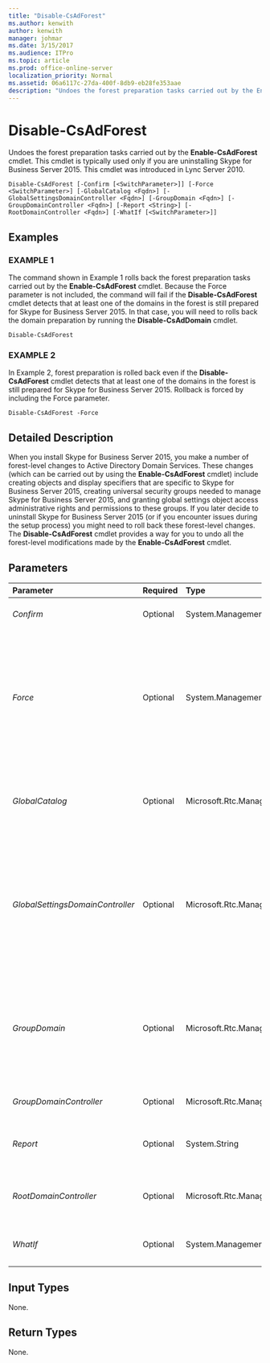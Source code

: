 ```yaml
---
title: "Disable-CsAdForest"
ms.author: kenwith
author: kenwith
manager: johmar
ms.date: 3/15/2017
ms.audience: ITPro
ms.topic: article
ms.prod: office-online-server
localization_priority: Normal
ms.assetid: 06a6117c-27da-400f-8db9-eb28fe353aae
description: "Undoes the forest preparation tasks carried out by the Enable-CsAdForest cmdlet. This cmdlet is typically used only if you are uninstalling Skype for Business Server 2015. This cmdlet was introduced in Lync Server 2010."
---
```


# Disable-CsAdForest
 
Undoes the forest preparation tasks carried out by the **Enable-CsAdForest** cmdlet. This cmdlet is typically used only if you are uninstalling Skype for Business Server 2015. This cmdlet was introduced in Lync Server 2010.
  
```
Disable-CsAdForest [-Confirm [<SwitchParameter>]] [-Force <SwitchParameter>] [-GlobalCatalog <Fqdn>] [-GlobalSettingsDomainController <Fqdn>] [-GroupDomain <Fqdn>] [-GroupDomainController <Fqdn>] [-Report <String>] [-RootDomainController <Fqdn>] [-WhatIf [<SwitchParameter>]]

```

## Examples

### EXAMPLE 1

The command shown in Example 1 rolls back the forest preparation tasks carried out by the **Enable-CsAdForest** cmdlet. Because the Force parameter is not included, the command will fail if the **Disable-CsAdForest** cmdlet detects that at least one of the domains in the forest is still prepared for Skype for Business Server 2015. In that case, you will need to rolls back the domain preparation by running the **Disable-CsAdDomain** cmdlet.
  
```
Disable-CsAdForest
```

### EXAMPLE 2

In Example 2, forest preparation is rolled back even if the **Disable-CsAdForest** cmdlet detects that at least one of the domains in the forest is still prepared for Skype for Business Server 2015. Rollback is forced by including the Force parameter.
  
```
Disable-CsAdForest -Force
```

## Detailed Description

When you install Skype for Business Server 2015, you make a number of forest-level changes to Active Directory Domain Services. These changes (which can be carried out by using the **Enable-CsAdForest** cmdlet) include creating objects and display specifiers that are specific to Skype for Business Server 2015, creating universal security groups needed to manage Skype for Business Server 2015, and granting global settings object access administrative rights and permissions to these groups. If you later decide to uninstall Skype for Business Server 2015 (or if you encounter issues during the setup process) you might need to roll back these forest-level changes. The **Disable-CsAdForest** cmdlet provides a way for you to undo all the forest-level modifications made by the **Enable-CsAdForest** cmdlet.
  
## Parameters

|**Parameter**|**Required**|**Type**|**Description**|
|:-----|:-----|:-----|:-----|
| _Confirm_ <br/> |Optional  <br/> |System.Management.Automation.SwitchParameter  <br/> |Prompts you for confirmation before executing the command.  <br/> |
| _Force_ <br/> |Optional  <br/> |System.Management.Automation.SwitchParameter  <br/> |If present, forces the rollback of the forest preparation steps even if the **Disable-CsAdForest** cmdlet detects that at least one of the domains in the forest is still prepared for Skype for Business Server 2015. If not present, the command will fail if the **Disable-CsAdForest** cmdlet detects that at least one of the domains in the forest is still prepared for. <br/> |
| _GlobalCatalog_ <br/> |Optional  <br/> |Microsoft.Rtc.Management.Deploy.Fqdn  <br/> |FQDN of a global catalog server in your domain. This parameter is not required if you are running the **Disable-CsComputer** cmdlet on a computer with an account in your domain. <br/> |
| _GlobalSettingsDomainController_ <br/> |Optional  <br/> |Microsoft.Rtc.Management.Deploy.Fqdn  <br/> |FQDN of a domain controller where global settings are stored. If global settings are stored in the System container in Active Directory Domain Services, then this parameter must point to the root domain controller. If global settings are stored in the Configuration container, then any domain controller can be used and this parameter can be omitted.  <br/> |
| _GroupDomain_ <br/> |Optional  <br/> |Microsoft.Rtc.Management.Deploy.Fqdn  <br/> |Fully qualified domain name (FQDN) of the domain where the Skype for Business Server 2015 universal groups were created (for example, -GroupDomain asia.litwareinc.com). If this parameter is not included, the **Disable-CsAdForest** cmdlet will look for the universal groups in the local domain. <br/> |
| _GroupDomainController_ <br/> |Optional  <br/> |Microsoft.Rtc.Management.Deploy.Fqdn  <br/> |FQDN of a domain controller where universal group information is stored.  <br/> |
| _Report_ <br/> |Optional  <br/> |System.String  <br/> |Enables you to specify a file path for the log file created when the cmdlet runs. For example:  `-Report "C:\Logs\DisableForest.html"` <br/> |
| _RootDomainController_ <br/> |Optional  <br/> |Microsoft.Rtc.Management.Deploy.Fqdn  <br/> |FQDN of the root domain controller, used to create trust paths for clients that need to access resources in domains other than their own.  <br/> |
| _WhatIf_ <br/> |Optional  <br/> |System.Management.Automation.SwitchParameter  <br/> |Describes what would happen if you executed the command without actually executing the command.  <br/> |
   
## Input Types

None.
  
## Return Types

None.
  

